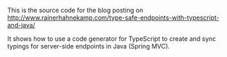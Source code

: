 This is the source code for the blog posting on http://www.rainerhahnekamp.com/type-safe-endpoints-with-typescript-and-java/

It shows how to use a code generator for TypeScript to create and sync typings for server-side endpoints in Java (Spring MVC).
